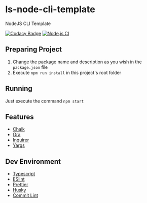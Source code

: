 # ls-node-cli-template

NodeJS CLI Template

[![Codacy Badge](https://app.codacy.com/project/badge/Grade/181c0ac6d90f4b219d3f84636462f851)](https://www.codacy.com/gh/leandrosimoes/ls-node-cli-template/dashboard?utm_source=github.com&amp;utm_medium=referral&amp;utm_content=leandrosimoes/ls-node-cli-template&amp;utm_campaign=Badge_Grade)
[![Node.js CI](https://github.com/leandrosimoes/ls-node-cli-template/actions/workflows/nodeci.yml/badge.svg)](https://github.com/leandrosimoes/ls-node-cli-template/actions/workflows/nodeci.yml)

## Preparing Project

1. Change the package name and description as you wish in the `package.json` file
2. Execute `npm run install` in this project's root folder

## Running

Just execute the command `npm start`

## Features

* [Chalk](https://github.com/chalk/chalk/tree/v5.2.0)
* [Ora](https://github.com/sindresorhus/ora/tree/v6.3.1)
* [Inquirer](https://github.com/SBoudrias/Inquirer.js/tree/inquirer%409.2.6)
* [Yargs](https://github.com/yargs/yargs/tree/v17.7.2)

## Dev Environment

* [Typescript](https://github.com/microsoft/TypeScript/tree/v5.0.4)
* [ESlint](https://github.com/eslint/eslint/tree/v8.41.0)
* [Prettier](https://github.com/prettier/prettier/tree/2.8.8)
* [Husky](https://typicode.github.io/husky/#/)
* [Commit Lint](https://commitlint.js.org/#/)